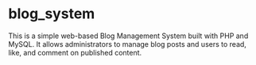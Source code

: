 # blog_system
This is a simple web-based Blog Management System built with PHP and MySQL. It allows administrators to manage blog posts and users to read, like, and comment on published content.
